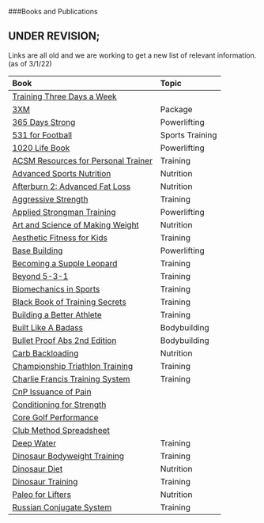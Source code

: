 ###Books and Publications

## UNDER REVISION;
Links are all old and we are working to get a new list of relevant information. (as of 3/1/22)

Book | Topic  |  
:--------------|:--------------|
[Training Three Days a Week](https://infotomb.com/uylwk.pdf) |
[3XM](https://infotomb.com/48x3x.zip) | Package 
[365 Days Strong](https://infotomb.com/h995v.pdf) | Powerlifting  
[531 for Football](https://infotomb.com/64kd4.pdf) | Sports Training 
[1020 Life Book](https://infotomb.com/jkypu.pdf) | Powerlifting 
[ACSM Resources for Personal Trainer](https://infotomb.com/06r09.pdf) | Training
[Advanced Sports Nutrition](https://infotomb.com/ytn5t.pdf) | Nutrition 
[Afterburn 2: Advanced Fat Loss](https://infotomb.com/inlz8.pdf) | Nutrition 
[Aggressive Strength](https://infotomb.com/clmla.pdf) | Training 
[Applied Strongman Training](https://infotomb.com/uilof.pdf) | Powerlifting 
[Art and Science of Making Weight](https://infotomb.com/mkbkz.pdf) | Nutrition 
[Aesthetic Fitness for Kids](https://infotomb.com/rj1kc.pdf) | Training 
[Base Building](https://infotomb.com/6rlm0.pdf) | Powerlifting 
[Becoming a Supple Leopard](https://infotomb.com/aelvl.pdf) | Training 
[Beyond 5-3-1](https://infotomb.com/2mzu7.pdf) | Training 
[Biomechanics in Sports](https://infotomb.com/tazo3.pdf) | Training 
[Black Book of Training Secrets](https://infotomb.com/kxga6.pdf) | Training 
[Building a Better Athlete](https://infotomb.com/jqwoq.pdf) | Training 
[Built Like A Badass](https://infotomb.com/qq5la.pdf) | Bodybuilding 
[Bullet Proof Abs 2nd Edition](https://infotomb.com/dqxfe.pdf) | Bodybuilding 
[Carb Backloading](https://infotomb.com/2umpj.pdf) | Nutrition 
[Championship Triathlon Training](https://infotomb.com/xyo7f.pdf) | Training 
[Charlie Francis Training System](https://infotomb.com/8m5yl.pdf) | Training
[CnP Issuance of Pain](https://infotomb.com/f2gb9.pdf) | 
[Conditioning for Strength](https://infotomb.com/hiut0.pdf)| 
[Core Golf Performance](https://infotomb.com/wf12j.pdf) | 
[Club Method Spreadsheet](https://infotomb.com/rrjov.pdf) | 
[Deep Water](https://infotomb.com/7msuw.pdf) | Training 
[Dinosaur Bodyweight Training](https://infotomb.com/cf9aa.pdf) | Training |
[Dinosaur Diet](https://infotomb.com/3o0r7.pdf) | Nutrition 
[Dinosaur Training](https://infotomb.com/ulgma.pdf) | Training 
[Paleo for Lifters](https://infotomb.com/qxvag.pdf) | Nutrition 
[Russian Conjugate System](https://infotomb.com/eb23p.pdf) | Training